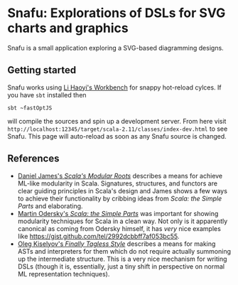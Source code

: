 
# Snafu: Explorations of DSLs for SVG charts and graphics

Snafu is a small application exploring a SVG-based diagramming designs.

## Getting started

Snafu works using [Li Haoyi's Workbench](https://github.com/lihaoyi/workbench) 
for snappy hot-reload cylces. If you have `sbt` installed then

```
sbt ~fastOptJS
```

will compile the sources and spin up a development server. From here 
visit `http://localhost:12345/target/scala-2.11/classes/index-dev.html` 
to see Snafu. This page will auto-reload as soon as any Snafu source is 
changed.

## References

- [Daniel James's *Scala's Modular Roots*](https://io.pellucid.com/blog/scalas-modular-roots) 
  describes a means for achieve ML-like modularity in Scala. Signatures,
  structures, and functors are clear guiding principles in Scala's design
  and James shows a few ways to achieve their functionality by cribbing
  ideas from *Scala: the Simple Parts* and elaborating. 
- [Martin Odersky's *Scala: the Simple Parts*](http://www.slideshare.net/Odersky/scala-the-simple-parts)
  was important for showing modularity techniques for Scala in a clean 
  way. Not only is it apparently canonical as coming from Odersky himself,
  it has *very* nice examples like https://gist.github.com/tel/2992dcbbff7af053bc55.
- [Oleg Kiselyov's *Finally Tagless Style*](http://okmij.org/ftp/tagless-final/)
  describes a means for making ASTs and interpreters for them which do 
  not require actually summoning up the intermediate structure. This is
  a very nice mechanism for writing DSLs (though it is, essentially, 
  just a tiny shift in perspective on normal ML representation techniques).
  
